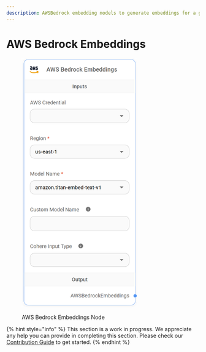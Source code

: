 ```yaml
---
description: AWSBedrock embedding models to generate embeddings for a given text.
---
```


# AWS Bedrock Embeddings

<figure><img src="../../../.gitbook/assets/image--4---1---1---1---1---1---1---1-.png" alt="" width="301"><figcaption><p>AWS Bedrock Embeddings Node</p></figcaption></figure>

{% hint style="info" %}
This section is a work in progress. We appreciate any help you can provide in completing this section. Please check our [Contribution Guide](../../../contributing/) to get started.
{% endhint %}
